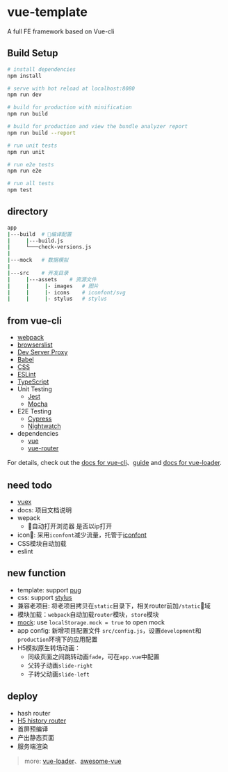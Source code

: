 # vue-template

A full FE framework based on Vue-cli

## Build Setup

``` bash
# install dependencies
npm install

# serve with hot reload at localhost:8080
npm run dev

# build for production with minification
npm run build

# build for production and view the bundle analyzer report
npm run build --report

# run unit tests
npm run unit

# run e2e tests
npm run e2e

# run all tests
npm test
```

## directory
```bash
app
|---build  # 编译配置
|     |---build.js
|     └───check-versions.js
|
|---mock   # 数据模拟
|
|---src    # 开发目录
|     |---assets    # 资源文件
|     |     |- images   # 图片
|     |     |- icons    # iconfont/svg
|     |     |- stylus   # stylus
```

## from vue-cli
- [webpack](https://github.com/vuejs/vue-cli/blob/dev/docs/webpack.md)
- [browserslist](https://github.com/browserslist/browserslist)
- [Dev Server Proxy](https://github.com/vuejs/vue-cli/blob/dev/docs/cli-service.md#configuring-proxy)
- [Babel](https://github.com/vuejs/vue-cli/tree/dev/packages/%40vue/babel-preset-app)
- [CSS](https://github.com/vuejs/vue-cli/blob/dev/docs/css.md)
- [ESLint](https://github.com/vuejs/vue-cli/tree/dev/packages/%40vue/cli-plugin-eslint)
- [TypeScript](https://github.com/vuejs/vue-cli/tree/dev/packages/%40vue/cli-plugin-typescript)
- Unit Testing
    - [Jest](https://github.com/vuejs/vue-cli/tree/dev/packages/%40vue/cli-plugin-unit-jest)
    - [Mocha](https://github.com/vuejs/vue-cli/tree/dev/packages/%40vue/cli-plugin-unit-mocha)
- E2E Testing
    - [Cypress](https://github.com/vuejs/vue-cli/tree/dev/packages/%40vue/cli-plugin-e2e-cypress)
    - [Nightwatch](https://github.com/vuejs/vue-cli/tree/dev/packages/%40vue/cli-plugin-e2e-nightwatch)
- dependencies
    - [vue](https://cn.vuejs.org/index.html)
    - [vue-router](https://router.vuejs.org/zh-cn/)

For details, check out the [docs for vue-cli](https://github.com/vuejs/vue-cli/blob/dev/docs/README.md)、[guide](http://vuejs-templates.github.io/webpack/) and [docs for vue-loader](http://vuejs.github.io/vue-loader).

## need todo
- [vuex](https://vuex.vuejs.org/zh-cn/)
- docs: 项目文档说明
- wepack
    - 自动打开浏览器 是否以ip打开
- icon: 采用`iconfont`减少流量，托管于[iconfont](http://www.iconfont.cn/)
- CSS模块自动加载
- eslint

## new function
- template: support [pug](https://pugjs.org/)
- css: support [stylus](http://stylus-lang.com/)
- 兼容老项目: 将老项目拷贝在`static`目录下，相关router前加`/static`域
- 模块加载：`webpack`自动加载`router`模块，`store`模块
- [mock](http://mockjs.com/): use `localStorage.mock = true` to open mock
- app config: 新增项目配置文件 `src/config.js`，设置`development`和`production`环境下的应用配置
- H5模拟原生转场动画：
	- 同级页面之间跳转动画`fade`，可在`app.vue`中配置
	- 父转子动画`slide-right`
	- 子转父动画`slide-left`

## deploy
- hash router
- [H5 history router](https://router.vuejs.org/zh-cn/essentials/history-mode.html)
- 首屏预编译
- 产出静态页面
- 服务端渲染

> more: [vue-loader](https://vue-loader-v14.vuejs.org/zh-cn/)、[awesome-vue](https://github.com/vuejs/awesome-vue)